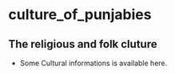 # culture_of_punjabies

## The religious and folk cluture

* Some Cultural informations is available here.
